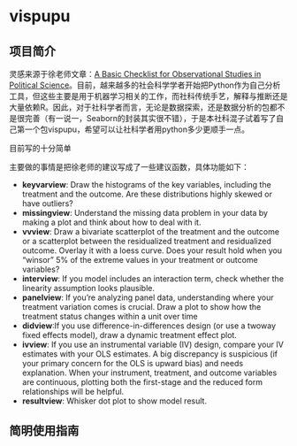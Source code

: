 # vispupu

## 项目简介
灵感来源于徐老师文章：[A Basic Checklist for Observational Studies in Political Science](http://yiqingxu.org/public/checklist.pdf)。目前，越来越多的社会科学学者开始把Python作为自己分析工具，但这些主要是用于机器学习相关的工作，而社科传统手艺，解释与推断还是大量依赖R。因此，对于社科学者而言，无论是数据探索，还是数据分析的包都不是很完善（有一说一，Seaborn的封装其实很不错），于是本社科混子试着写了自己第一个包vispupu，希望可以让社科学者用python多少更顺手一点。  

目前写的十分简单
  
主要做的事情是把徐老师的建议写成了一些建议函数，具体功能如下： 
- **keyvarview**: Draw the histograms of the key variables, including the treatment and the outcome. Are these distributions highly skewed or have outliers?
- **missingview**: Understand the missing data problem in your data by making a plot and think about how to deal with it.
- **vvview**: Draw a bivariate scatterplot of the treatment and the outcome or a scatterplot between the residualized treatment and residualized outcome. Overlay it with a loess curve. Does your result hold when you “winsor” 5% of the extreme values in your treatment or outcome variables?
- **interview**: If you model includes an interaction term, check whether the linearity assumption looks plausible.
- **panelview**: If you’re analyzing panel data, understanding where your treatment variation comes is crucial. Draw a plot to
show how the treatment status changes within a unit over time
- **didview**:If you use difference-in-differences design (or use a twoway fixed effects model), draw a dynamic treatment
effect plot.
- **ivview**: If you use an instrumental variable (IV) design, compare your IV estimates with your OLS estimates. A big discrepancy is suspicious (if your primary concern for the OLS is upward bias) and needs explanation. When your instrument, treatment, and outcome variables are continuous, plotting both the first-stage and the reduced form relationships will be helpful.
- **resultview**: Whisker dot plot to show model result. 

## 简明使用指南


